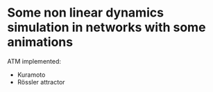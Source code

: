 # Some non linear dynamics simulation in networks with some animations
ATM implemented:
- Kuramoto
- Rössler attractor
